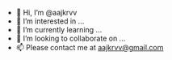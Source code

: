 - 👋 Hi, I’m @aajkrvv
- 👀 I’m interested in ...
- 🌱 I’m currently learning ...
- 💞️ I’m looking to collaborate on ...
- 📫 Please contact me at aajkrvv@gmail.com

<!---
aajkrvv/aajkrvv is a ✨ special ✨ repository because its `README.md` (this file) appears on your GitHub profile.
You can click the Preview link to take a look at your changes.
--->
